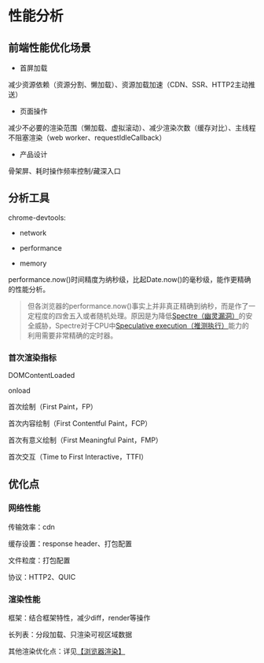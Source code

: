 # 性能分析

## 前端性能优化场景

- 首屏加载

减少资源依赖（资源分割、懒加载）、资源加载加速（CDN、SSR、HTTP2主动推送）

- 页面操作

减少不必要的渲染范围（懒加载、虚拟滚动）、减少渲染次数（缓存对比）、主线程不阻塞渲染（web worker、requestIdleCallback）

- 产品设计

骨架屏、耗时操作频率控制/藏深入口

## 分析工具

chrome-devtools:

- network

- performance

- memory


performance.now()时间精度为纳秒级，比起Date.now()的毫秒级，能作更精确的性能分析。

> 但各浏览器的performance.now()事实上并非真正精确到纳秒，而是作了一定程度的四舍五入或者随机处理。原因是为降低[Spectre（幽灵漏洞）](https://zh.wikipedia.org/wiki/%E5%B9%BD%E7%81%B5%E6%BC%8F%E6%B4%9E)的安全威胁，Spectre对于CPU中[Speculative execution（推测执行）](https://zh.wikipedia.org/wiki/%E6%8E%A8%E6%B5%8B%E6%89%A7%E8%A1%8C)能力的利用需要非常精确的定时器。

### 首次渲染指标

DOMContentLoaded

onload

首次绘制（First Paint，FP）

首次内容绘制（First Contentful Paint，FCP）

首次有意义绘制（First Meaningful Paint，FMP）

首次交互（Time to First Interactive，TTFI）

## 优化点

### 网络性能

传输效率：cdn

缓存设置：response header、打包配置

文件粒度：打包配置

协议：HTTP2、QUIC

### 渲染性能

框架：结合框架特性，减少diff，render等操作

长列表：分段加载、只渲染可视区域数据

其他渲染优化点：详见[【浏览器渲染】](/performance/render.html)


